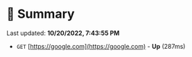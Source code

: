 # 📖 Summary
Last updated: **10/20/2022, 7:43:55 PM**

- `GET` [https://google.com](https://google.com) - **Up** (287ms)
